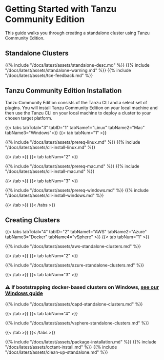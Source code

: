 # Getting Started with Tanzu Community Edition

This guide walks you through creating a standalone cluster using Tanzu
Community Edition.

## Standalone Clusters

{{% include "/docs/latest/assets/standalone-desc.md" %}}
{{% include "/docs/latest/assets/standalone-warning.md" %}}
{{% include "/docs/latest/assets/tce-feedback.md" %}}

## Tanzu Community Edition Installation

Tanzu Community Edition consists of the Tanzu CLI and a select set of plugins. You will install Tanzu Community Edition on your local machine and then use the Tanzu CLI on your local machine to deploy a cluster to your chosen target platform.

{{< tabs tabTotal="3" tabID="1" tabName1="Linux" tabName2="Mac" tabName3="Windows">}}
{{< tab tabNum="1" >}}

{{% include "/docs/latest/assets/prereq-linux.md" %}}
{{% include "/docs/latest/assets/cli-install-linux.md" %}}

{{< /tab >}}
{{< tab tabNum="2" >}}

{{% include "/docs/latest/assets/prereq-mac.md" %}}
{{% include "/docs/latest/assets/cli-install-mac.md" %}}

{{< /tab >}}
{{< tab tabNum="3" >}}

{{% include "/docs/latest/assets/prereq-windows.md" %}}
{{% include "/docs/latest/assets/cli-install-windows.md" %}}

{{< /tab >}}
{{< /tabs >}}

## Creating Clusters

{{< tabs tabTotal="4" tabID="2" tabName1="AWS" tabName2="Azure" tabName3="Docker" tabName4="vSphere" >}}
{{< tab tabNum="1" >}}

{{% include "/docs/latest/assets/aws-standalone-clusters.md" %}}

{{< /tab >}}
{{< tab tabNum="2" >}}

{{% include "/docs/latest/assets/azure-standalone-clusters.md" %}}

{{< /tab >}}
{{< tab tabNum="3" >}}

### ⚠️ If bootstrapping docker-based clusters on Windows, [see our Windows guide](../ref-windows-capd)

{{% include "/docs/latest/assets/capd-standalone-clusters.md" %}}

{{< /tab >}}
{{< tab tabNum="4" >}}

{{% include "/docs/latest/assets/vsphere-standalone-clusters.md" %}}

{{< /tab >}}
{{< /tabs >}}

{{% include "/docs/latest/assets/package-installation.md" %}}
{{% include "/docs/latest/assets/octant-install.md" %}}
{{% include "/docs/latest/assets/clean-up-standalone.md" %}}
